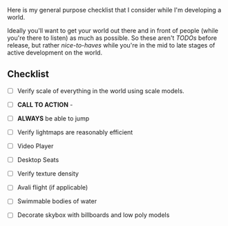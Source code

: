Here is my general purpose checklist that I consider while I'm developing a world. 

Ideally you'll want to get your world out there and in front of people (while you're there to listen) as much as possible. So these aren't *TODOs* before release, but rather *nice-to-haves* while you're in the mid to late stages of active development on the world.
## Checklist
- [ ] Verify scale of everything in the world using scale models.
- [ ] **CALL TO ACTION** - 
- [ ] **ALWAYS** be able to jump
- [ ] Verify lightmaps are reasonably efficient
- [ ] Video Player
- [ ] Desktop Seats
- [ ] Verify texture density
- [ ] Avali flight (if applicable)
- [ ] Swimmable bodies of water
- [ ] Decorate skybox with billboards and low poly models

